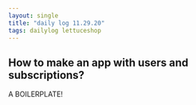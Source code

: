 ```yaml
---
layout: single
title: "daily log 11.29.20"
tags: dailylog lettuceshop 
--- 
```


## How to make an app with users and subscriptions?

A BOILERPLATE!